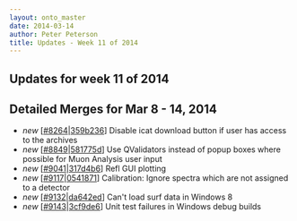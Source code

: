 ```yaml
---
layout: onto_master
date: 2014-03-14
author: Peter Peterson
title: Updates - Week 11 of 2014
---
```

Updates for week 11 of 2014
---------------------------

Detailed Merges for Mar 8 - 14, 2014
------------------------------------
* *new* \[[#8264](http://trac.mantidproject.org/mantid/ticket/8264)|[359b236](https://github.com/mantidproject/mantid/commit/359b2362d41bb3032a2ba69ff59770c46cf7d870)\] Disable icat download button if user has access to the archives
* *new* \[[#8849](http://trac.mantidproject.org/mantid/ticket/8849)|[581775d](https://github.com/mantidproject/mantid/commit/581775dcf156496ab2439b8949f7775e24eb00ec)\] Use QValidators instead of popup boxes where possible for Muon Analysis user input
* *new* \[[#9041](http://trac.mantidproject.org/mantid/ticket/9041)|[317d4b6](https://github.com/mantidproject/mantid/commit/317d4b6909d359c378e43a0345a756d3f93adcb0)\] Refl GUI plotting
* *new* \[[#9117](http://trac.mantidproject.org/mantid/ticket/9117)|[0541871](https://github.com/mantidproject/mantid/commit/0541871e7f886ecd20b0942976dc6412f5d0e952)\] Calibration: Ignore spectra which are not assigned to a detector
* *new* \[[#9132](http://trac.mantidproject.org/mantid/ticket/9132)|[da642ed](https://github.com/mantidproject/mantid/commit/da642ed9688f2cdf110d9487081872f92c337f66)\] Can't load surf data in Windows 8
* *new* \[[#9143](http://trac.mantidproject.org/mantid/ticket/9143)|[3cf9de6](https://github.com/mantidproject/mantid/commit/3cf9de6845d7958f967ac2828e1edbcf86ffbc9a)\] Unit test failures in Windows debug builds
